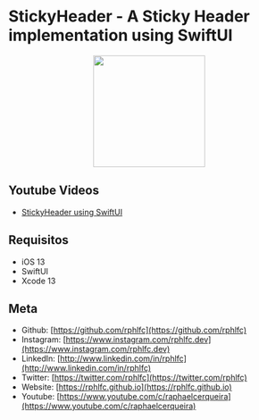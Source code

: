 # StickyHeader - A Sticky Header implementation using SwiftUI

<p align="center">
    <img src="https://user-images.githubusercontent.com/16376748/140577745-bd742c0b-e80e-459f-8c70-32d1e082a536.gif" width="200">
</p>

## Youtube Videos
- [StickyHeader using SwiftUI](https://youtu.be/1qmeP3yjWyM)

## Requisitos
- iOS 13
- SwiftUI
- Xcode 13

## Meta
- Github: [https://github.com/rphlfc](https://github.com/rphlfc)
- Instagram: [https://www.instagram.com/rphlfc.dev](https://www.instagram.com/rphlfc.dev)
- LinkedIn: [http://www.linkedin.com/in/rphlfc](http://www.linkedin.com/in/rphlfc)
- Twitter: [https://twitter.com/rphlfc](https://twitter.com/rphlfc)
- Website: [https://rphlfc.github.io](https://rphlfc.github.io)
- Youtube: [https://www.youtube.com/c/raphaelcerqueira](https://www.youtube.com/c/raphaelcerqueira)
